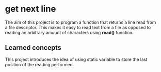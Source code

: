 # get next line
The aim of this project is to program a function that returns a line read from a file descriptor. This makes it easy to read text from a file as opposed to reading an arbitrary amount of characters using **read()** function.

## Learned concepts
This project introduces the idea of using static variable to store the last position of the reading performed.